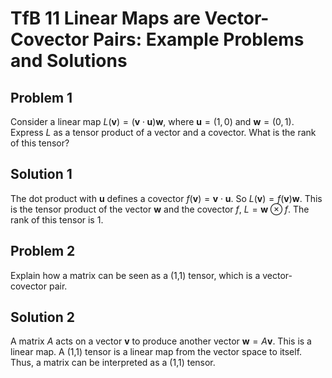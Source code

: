 # TfB 11 Linear Maps are Vector-Covector Pairs: Example Problems and Solutions

## Problem 1
Consider a linear map $L(\mathbf{v}) = (\mathbf{v} \cdot \mathbf{u}) \mathbf{w}$, where $\mathbf{u} = (1, 0)$ and $\mathbf{w} = (0, 1)$. Express $L$ as a tensor product of a vector and a covector. What is the rank of this tensor?

## Solution 1
The dot product with $\mathbf{u}$ defines a covector $f(\mathbf{v}) = \mathbf{v} \cdot \mathbf{u}$. So $L(\mathbf{v}) = f(\mathbf{v}) \mathbf{w}$. This is the tensor product of the vector $\mathbf{w}$ and the covector $f$, $L = \mathbf{w} \otimes f$. The rank of this tensor is 1.

## Problem 2
Explain how a matrix can be seen as a (1,1) tensor, which is a vector-covector pair.

## Solution 2
A matrix $A$ acts on a vector $\mathbf{v}$ to produce another vector $\mathbf{w} = A\mathbf{v}$. This is a linear map. A (1,1) tensor is a linear map from the vector space to itself. Thus, a matrix can be interpreted as a (1,1) tensor.
